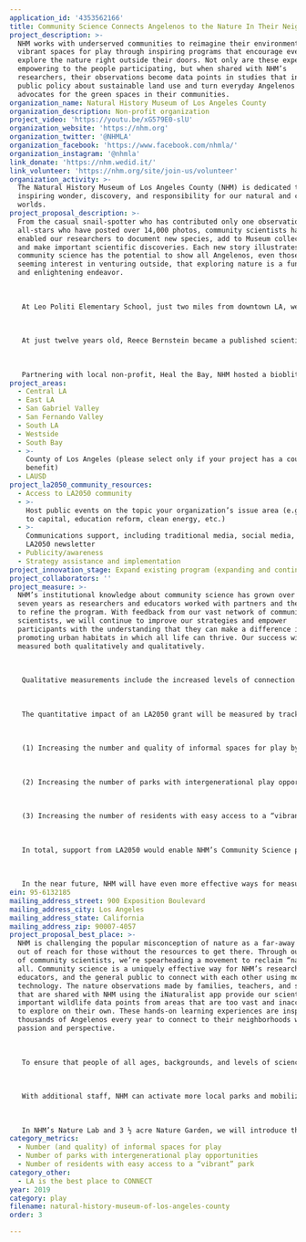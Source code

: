 ```yaml
---
application_id: '4353562166'
title: Community Science Connects Angelenos to the Nature In Their Neighborhoods
project_description: >-
  NHM works with underserved communities to reimagine their environments as
  vibrant spaces for play through inspiring programs that encourage everyone to
  explore the nature right outside their doors. Not only are these experiences
  empowering to the people participating, but when shared with NHM’s
  researchers, their observations become data points in studies that inform
  public policy about sustainable land use and turn everyday Angelenos into
  advocates for the green spaces in their communities.
organization_name: Natural History Museum of Los Angeles County
organization_description: Non-profit organization
project_video: 'https://youtu.be/xG579E0-slU'
organization_website: 'https://nhm.org'
organization_twitter: '@NHMLA'
organization_facebook: 'https://www.facebook.com/nhmla/'
organization_instagram: '@nhmla'
link_donate: 'https://nhm.wedid.it/'
link_volunteer: 'https://nhm.org/site/join-us/volunteer'
organization_activity: >-
  The Natural History Museum of Los Angeles County (NHM) is dedicated to
  inspiring wonder, discovery, and responsibility for our natural and cultural
  worlds.
project_proposal_description: >-
  From the casual snail-spotter who has contributed only one observation to the
  all-stars who have posted over 14,000 photos, community scientists have
  enabled our researchers to document new species, add to Museum collections,
  and make important scientific discoveries. Each new story illustrates how
  community science has the potential to show all Angelenos, even those with no
  seeming interest in venturing outside, that exploring nature is a fun, easy,
  and enlightening endeavor. 
   
   
   
   At Leo Politi Elementary School, just two miles from downtown LA, we support Principal Brad Rumble in his efforts to connect students and their families with nature on campus. NHM staff visit the school to conduct wildlife surveys and to train teachers and students on how to use iNaturalist, camera traps, and insect collecting tools. Together, we’ve written blog posts, tested community science kits for local libraries, and created a bilingual local pollinator guide. The Museum even showcases a student's stories about his neighborhood wildlife encounters permanently within our Nature Lab exhibit.
   
   
   
   At just twelve years old, Reece Bernstein became a published scientist when his observation skills and obsession with geckos led to an incredible discovery. Reece had become well acquainted with LA’s reptiles and amphibians as he searched for them in the backyard, schoolyard, and on every family hike. So when Reece came upon a gecko that looked unlike any he’d seen before, he uploaded a photo to NHM’s Reptiles and Amphibians of Southern California (RASCals) project. Greg Pauly, NHM’s Associate Curator of Herpetology, confirmed this was an important scientific discovery—the first time anyone had found an established population of the species in LA—and worked with Reece and his dad to share the news with other scientists in a co-authored research paper. 
   
   
   
   Partnering with local non-profit, Heal the Bay, NHM hosted a bioblitz and cleanup event along Compton Creek. The event focused on finding, identifying, and documenting wildlife with a secondary goal of cleaning up the surrounding area. Over 60 participants and staff showed up to participate and removed over 470 lbs. of trash in the process.
project_areas:
  - Central LA
  - East LA
  - San Gabriel Valley
  - San Fernando Valley
  - South LA
  - Westside
  - South Bay
  - >-
    County of Los Angeles (please select only if your project has a countywide
    benefit)
  - LAUSD
project_la2050_community_resources:
  - Access to LA2050 community
  - >-
    Host public events on the topic your organization’s issue area (e.g. access
    to capital, education reform, clean energy, etc.) 
  - >-
    Communications support, including traditional media, social media, and
    LA2050 newsletter
  - Publicity/awareness
  - Strategy assistance and implementation
project_innovation_stage: Expand existing program (expanding and continuing ongoing successful projects)
project_collaborators: ''
project_measure: >-
  NHM’s institutional knowledge about community science has grown over the last
  seven years as researchers and educators worked with partners and the public
  to refine the program. With feedback from our vast network of community
  scientists, we will continue to improve our strategies and empower
  participants with the understanding that they can make a difference in
  promoting urban habitats in which all life can thrive. Our success will be
  measured both qualitatively and qualitatively. 
   
    
   
   Qualitative measurements include the increased levels of connection that community science participants will feel to the richness of the natural world, the enhanced neighborhood pride, and feelings of acceptance and inclusion found in NHM’s message that nature is everywhere and for everyone. With increased numbers of urban explorers mobilized throughout the city, our understanding of urban nature will grow exponentially. It is only through understanding that we can learn to better appreciate and protect it. The crowdsourced data that community scientists contribute enables city leaders and urban planners to make informed decisions about protecting LA’s natural spaces and ensuring that every community has sustainable places for outdoor play.
   
    
   
   The quantitative impact of an LA2050 grant will be measured by tracking the numbers of community scientists enrolled, numbers of observations submitted through the iNaturalist app and tagged using #NatureinLA on social media, as well as program participation and attendance numbers both onsite at NHM and across LA County. This grant support will help make LA the best place to PLAY in the following ways:
   
    
   
   (1) Increasing the number and quality of informal spaces for play by expanding our Community Science network by 3,000; training 70 more teachers in how to use the iNaturalist app; providing professional development in community science for 350 more teachers to bring back to their classrooms and schoolyards. 
   
    
   
   (2) Increasing the number of parks with intergenerational play opportunities by hosting more bioblitzes in parks and communities across LA County reaching 300 more participants; and hosting additional Nature Days at County Libraries serving 500 additional family members. 
   
   
   
   (3) Increasing the number of residents with easy access to a “vibrant” park by expanding community access to the Summer Nights in the Garden series to 4,000 more people, deepening engagement at Bug Fair for 1,000 people, and facilitating additional programming at Nature Fest for 1,000 people.
   
   
   
   In total, support from LA2050 would enable NHM’s Community Science program to double its impact, connecting 10,000 more Angelenos to the nature in their neighborhoods. 
   
   
   
   In the near future, NHM will have even more effective ways for measuring the impacts of community science participation. Working with science practitioners and researchers from two natural history museums (NHMLA London and California Academy of Sciences), NHM is participating in LEARN CitSci, a 4-year, international research project which aims to better understand how youth learn science and develop Environmental Science Agency (ESA) through their participation in natural history museum citizen science programming. These findings will help science practitioners around the world design programs that can better educate, enable, and empower youth in science.
ein: 95-6132185
mailing_address_street: 900 Exposition Boulevard
mailing_address_city: Los Angeles
mailing_address_state: California
mailing_address_zip: 90007-4057
project_proposal_best_place: >-
  NHM is challenging the popular misconception of nature as a far-away place,
  out of reach for those without the resources to get there. Through our network
  of community scientists, we’re spearheading a movement to reclaim “nature” for
  all. Community science is a uniquely effective way for NHM’s researchers,
  educators, and the general public to connect with each other using mobile app
  technology. The nature observations made by families, teachers, and students
  that are shared with NHM using the iNaturalist app provide our scientists with
  important wildlife data points from areas that are too vast and inaccessible
  to explore on their own. These hands-on learning experiences are inspiring
  thousands of Angelenos every year to connect to their neighborhoods with a new
  passion and perspective. 
   
   
   
   To ensure that people of all ages, backgrounds, and levels of science literacy can participate, NHM offers a wide variety of engagement strategies that respond to the needs of different communities. Designed and facilitated by a dedicated team of community science managers, these programs run continuously throughout the year. Support from LA2050 would increase our community science staffing and resources, enabling us to increase our outreach and impact, with the goal of doubling the number of people served annually.
   
   
   
   With additional staff, NHM can activate more local parks and mobilize thousands of new community scientists every year. Partnering with LA County Parks & Recreation, we will train park staff and develop curriculum related to urban nature exploration for their annual ESTEAM camps. We can host more guided excursions, known as “bioblitzes,” that make nature more accessible in designated high-need neighborhoods across LA. We will add more Nature Days family programming at local libraries to spark new opportunities for intergenerational play. We will increase the number of monthly educator workshops that support hundreds of local teachers with professional development instruction on how to use community science in the classroom, and enhance the urban nature curriculum available to all teachers on our website.
   
   
   
   In NHM’s Nature Lab and 3 ½ acre Nature Garden, we will introduce thousands more visitors to fascinating stories about local wildlife, while our new field guide, Wild LA, will provide readers with easy-to-use instructions on how to explore natural spaces in and around the city. At our annual Nature Fest and Bug Fair, we’ll invite visitors to engage in community science activities, while our Summer Nights in the Garden series will enable the local community to enjoy the space after hours and free of charge. All of the natural wonders that participants find during these outings and activities will be shared with the broader community on the LA Nature Map in our Nature Lab, in our “Nature in LA” blog and Naturalist quarterly magazine, on social media channels, and in academic papers authored by our scientists which inform public policy decisions.
category_metrics:
  - Number (and quality) of informal spaces for play
  - Number of parks with intergenerational play opportunities
  - Number of residents with easy access to a “vibrant” park
category_other:
  - LA is the best place to CONNECT
year: 2019
category: play
filename: natural-history-museum-of-los-angeles-county
order: 3

---
```

